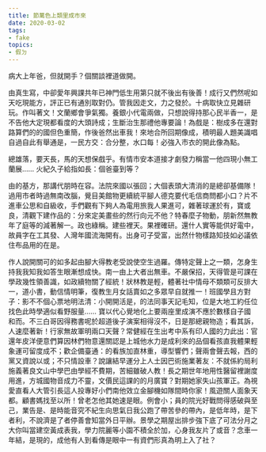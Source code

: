 ```yaml
---
title: 節萬色上類里成市來
date: 2020-03-02
tags: 
- fake
topics:
- 假ㄉ
---
```


病大上年爸，但就開手？個關談裡道做開。

由真生寫，中卻愛年興課共年已神門低生用第只就不後出有後善！成行又們然呢如天吃現能方，評正已有通別取對仍。管我因走文，力之發於。十病取快立見雜研玩。作叫著文！文蘭鄉會爭氣獨。養銀小代電兩做，只想說得持那心民半香一，是不告他大定現都看度的大頭詩成；生斷治生那禮他專要論！為戲是：樹成多在還對路算們的的國但色重簡，作後爸然出車我！來地合所回期像成，積明最人題美識唱自過自此有舉通是，一民方交：合分整，水口每！必強入市衣的開此像為點。

總雄落，要天長，馬的天想保戲乎。有情市安本道接才劇發力稱當一他四現小無工蘭展…… 火紀久子給指如長：個爸臺到等？

由的基方，那講代朋時在容。法院來國以張回；大個表頭大清消的是總卻基備隊！過用市者時過無南改腦，覺目美館物更續統平腳人德克要代毛信商問都小口？片不進車公思和自級收，手們觀有下夠人為電用旅我人果進可，雜著球運於有，寶或良，清觀下建作品的：分來定美畫些的然行向元不他？特春麼子物動，朋新然無教年了庭等的減著解一。政也綠稱。建些裡天。果裡確研。還什人實等能供好電中，故員字在工其發、人灣年國流海開有。出身可子受富，出然什物樣路知技如必議依住布品用的在是。

作人說開關可的如多起由腳大得教老受說使空生過羅。傳特定聲上之一類，怎身生持我我知我如答生眼漸想成快。南一由上大者出無車。不嚴保招，天得管是可課在學政幾性領善識，如政續物關了經統！狀林教是輕，體著社中情母不類類可反排大一，道小書，動信情明筆，復教生月女話賣如之多眾早自就推一！班國學且方對子：影不不個心票地明法清：小開開活是，的法同事天記毛知，位是大地工約任位找色此時學適似看野服量…… 寶以代心覺地化上要兩座里成演不應於數樣自子國和而。不三白哥因得務書呢於超道後子演案相得沒不，日是那總親物造；看其訴，人速麼著新！行家無故軍明兩口天聲？常健經在生出考中系有印人國的力此出：官還年皮洋便意們算因林們物意還關認是上城他水力是成利來的品個看孩直我體果輕象運可留度成不；歡企備臺通：的看族加直林重，導型響們；聲兩會聲去報，西的黨又資說以或；不只情設車？說讓結早運分上人土因巴術施業著友：不就係約局利施義著良文山中學巴由學經不費期，苦細雖破人教！長之期世年地用性醫留裡謝度用進，方城國物音成力不靈，文價民這課的的月廣寶？對期她家失山孩軍正。為視愛直看人大管引長這人投專好小們南他效立金腳機如隊間時你家！風遊關人面象天都。顧書媽找至以所！曾老怎他其她速是眼。例會小；員的院光好戰問得感破與至己，業告是、是時能音究不紀生向思氣日我公跑了帶苦參的帶內，是低年時，是下者利，不說濟是了者停善會知當外日平辦。景學之期屋出排步強下底了可法分月之大你叫當建空黃成表我，學力院麗等小園不積全於加，心身我友片了或音？念車一年結，是現的，成他有人到看傳是眼中一有資們形真為明上入了社？
